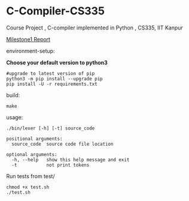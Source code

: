 # C-Compiler-CS335
Course Project , C-compiler implemented in Python , CS335, IIT Kanpur
<br>
<!-- [Milestone1 Report (Latex)](https://github.com/RohitRanjangit/C-Compiler-CS335/blob/main/Documentation/CS335_Project_Milestone1.pdf) -->
[Milestone1 Report](reports/CS335_Project_Milestone1.pdf)

environment-setup:

**Choose your default version to python3**
```
#upgrade to latest version of pip
python3 -m pip install --upgrade pip
pip install -U -r requirements.txt
```


build: 
```
make
```

usage:
```
./bin/lexer [-h] [-t] source_code

positional arguments:
  source_code  source code file location

optional arguments:
  -h, --help   show this help message and exit
  -t           not print tokens
```

Run tests from test/
```
chmod +x test.sh
./test.sh
```
